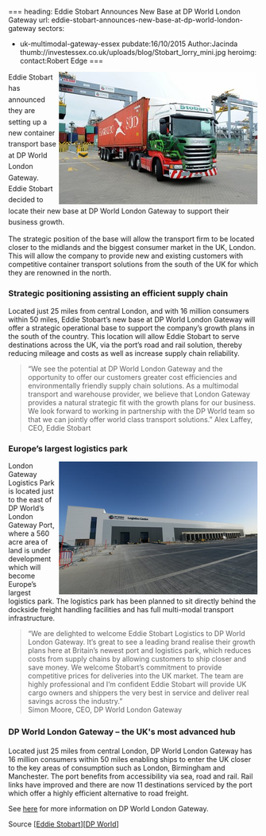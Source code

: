 ===
heading: Eddie Stobart Announces New Base at DP World London Gateway
url: eddie-stobart-announces-new-base-at-dp-world-london-gateway
sectors:
  - uk-multimodal-gateway-essex 
pubdate:16/10/2015
Author:Jacinda
thumb://investessex.co.uk/uploads/blog/Stobart_lorry_mini.jpg
heroimg:
contact:Robert Edge
===
<p><span style='line-height: 1.6;'><img alt='Eddie Stobart new container transport base at DP World London Gateway' src='../uploads/blog/Stobart_lorry_400.jpg' style='width: 400px; height: 266px; margin-left: 2px; margin-right: 2px; float: right;'/>Eddie Stobart has announced they are setting up a new container transport base at DP World London Gateway. Eddie Stobart decided to locate their new base at DP World London Gateway to support their business growth.</span></p><p>The strategic position of the base will allow the transport firm to be located closer to the midlands and the biggest consumer market in the UK, London. This will allow the company to provide new and existing customers with competitive container transport solutions from the south of the UK for which they are renowned in the north.</p><h3>Strategic positioning assisting an efficient supply chain</h3><p>Located just 25 miles from central London, and with 16 million consumers within 50 miles, Eddie Stobart’s new base at DP World London Gateway will offer a strategic operational base to support the company’s growth plans in the south of the country. This location will allow Eddie Stobart to serve destinations across the UK, via the port’s road and rail solution, thereby reducing mileage and costs as well as increase supply chain reliability.</p><blockquote><p>“We see the potential at DP World London Gateway and the opportunity to offer our customers greater cost efficiencies and environmentally friendly supply chain solutions. As a multimodal transport and warehouse provider, we believe that London Gateway provides a natural strategic fit with the growth plans for our business. We look forward to working in partnership with the DP World team so that we can jointly offer world class transport solutions.” Alex Laffey, CEO, Eddie Stobart</p></blockquote><h3>Europe’s largest logistics park</h3><p><img alt='DP World London Gateway Logistics Centre' src='../uploads/blog/LGW_Logistics_centre_400.jpg' style='width: 400px; height: 267px; margin-left: 2px; margin-right: 2px; float: right;'/>London Gateway Logistics Park is located just to the east of DP World’s London Gateway Port, where a 560 acre area of land is under development which will become Europe’s largest logistics park. The logistics park has been planned to sit directly behind the dockside freight handling facilities and has full multi-modal transport infrastructure.</p><blockquote><p>“We are delighted to welcome Eddie Stobart Logistics to DP World London Gateway. It’s great to see a leading brand realise their growth plans here at Britain’s newest port and logistics park, which reduces costs from supply chains by allowing customers to ship closer and save money. We welcome Stobart’s commitment to provide competitive prices for deliveries into the UK market. The team are highly professional and I’m confident Eddie Stobart will provide UK cargo owners and shippers the very best in service and deliver real savings across the industry.”<br/>Simon Moore, CEO, DP World London Gateway</p></blockquote><h3><span style='line-height: 1.6;'>DP World London Gateway – the UK's most advanced hub</span></h3><p>Located just 25 miles from central London, DP World London Gateway has 16 million consumers within 50 miles enabling ships to enter the UK closer to the key areas of consumption such as London, Birmingham and Manchester. The port benefits from accessibility via sea, road and rail. Rail links have improved and there are now 11 destinations serviced by the port which offer a highly efficient alternative to road freight.</p><p>See <a href='http://www.investessex.co.uk/studies/place-studies/london-gateway-port/'>here</a> for more information on DP World London Gateway.</p><p>Source [<a href='http://eddiestobart.com/news/eddie-stobart-announces-new-base-at-dp-world-london-gateway'>Eddie Stobart</a>][<a href='http://www.londongateway.com/media-page/press-releases/eddie-stobart-announces-new-base-dp-world-london-gateway/' target='_blank'>DP World</a>]</p>